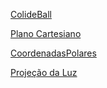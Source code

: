 [ColideBall](https://engcomp2088932.000webhostapp.com/colisoes/index.html)

[Plano Cartesiano](https://engcomp2088932.000webhostapp.com/Plano-Cartesiano/canvas.html)

[CoordenadasPolares](https://engcomp2088932.000webhostapp.com/Coordenadas-Polares/empty-example/index.php)

[Projeção da Luz](https://engcomp2088932.000webhostapp.com/ProjectLux/projlux/index.html)


